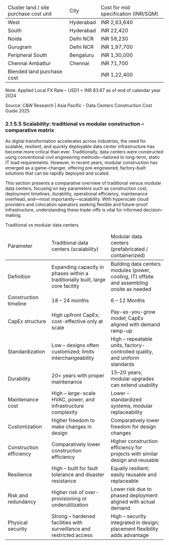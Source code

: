 <table><thead><tr><td>Cluster land / site purchase cost unit</td><td>City</td><td>Cost for mid specification (INR/SQM)</td></tr></thead><tbody><tr><td>West</td><td>Hyderabad</td><td>INR 2,63,640</td></tr><tr><td>South</td><td>Hyderabad</td><td>INR 22,420</td></tr><tr><td>Noida</td><td>Delhi NCR</td><td>INR 58,230</td></tr><tr><td>Gurugram</td><td>Delhi NCR</td><td>INR 1,97,700</td></tr><tr><td>Peripheral South</td><td>Bengaluru</td><td>INR 1,30,000</td></tr><tr><td>Chennai Ambattur</td><td>Chennai</td><td>INR 71,700</td></tr><tr><td>Blended land purchase cost</td><td></td><td>INR 1,22,400</td></tr></tbody></table>

Note: Applied Local FX Rate – USD1 = INR 83.67 as of end of calendar year 2024

Source: C&W Research | Asia Pacific - Data Centers Construction Cost Guide 2025

### 2.1.5.5 Scalability: traditional vs modular construction – comparative matrix

As digital transformation accelerates across industries, the need for scalable, resilient, and quickly deployable data center infrastructure has become more critical than ever. Traditionally, data centers were constructed using conventional civil engineering methods—tailored to long-term, static IT load requirements. However, in recent years, modular construction has emerged as a game-changer, offering pre-engineered, factory-built solutions that can be rapidly deployed and scaled.

This section presents a comparative overview of traditional versus modular data centers, focusing on key parameters such as construction cost, deployment timelines, durability, operational efficiency, maintenance overhead, and—most importantly—scalability. With hyperscale cloud providers and colocation operators seeking flexible and future-proof infrastructure, understanding these trade-offs is vital for informed decision-making.

Traditional vs modular data centers

<table><thead><tr><td>Parameter</td><td>Traditional data centers (scalability)</td><td>Modular data centers (prefabricated / containerized)</td></tr></thead><tbody><tr><td>Definition</td><td>Expanding capacity in phases within a traditionally built, large core facility</td><td>Building data centers modules (power, cooling, IT) offsite and assembling onsite as needed</td></tr><tr><td>Construction timeline</td><td>18 – 24 months</td><td>6 – 12 Months</td></tr><tr><td>CapEx structure</td><td>High upfront CapEx; cost-effective only at scale</td><td>Pay-as-you-grow model; CapEx aligned with demand ramp-up</td></tr><tr><td>Standardization</td><td>Low – designs often customized; limits interchangeability</td><td>High – repeatable units, factory-controlled quality, and uniform standards</td></tr><tr><td>Durability</td><td>20+ years with proper maintenance</td><td>15–20 years; modular upgrades can extend usability</td></tr><tr><td>Maintenance cost</td><td>High – large-scale HVAC, power, and infrastructure complexity</td><td>Lower – standardized systems, modular replaceability</td></tr><tr><td>Customization</td><td>Higher freedom to make changes in design</td><td>Comparatively lower freedom for design changes</td></tr><tr><td>Construction efficiency</td><td>Comparatively lower construction efficiency</td><td>Higher construction efficiency for projects with similar design and reusable</td></tr><tr><td>Resilience</td><td>High – built for fault tolerance and disaster resistance</td><td>Equally resilient; easily reusable and replaceable</td></tr><tr><td>Risk and redundancy</td><td>Higher risk of over-provisioning or underutilization</td><td>Lower risk due to phased deployment aligned with actual demand</td></tr><tr><td>Physical security</td><td>Strong – hardened facilities with surveillance and restricted access</td><td>High – security integrated in design; placement flexibility adds advantage</td></tr></tbody></table>